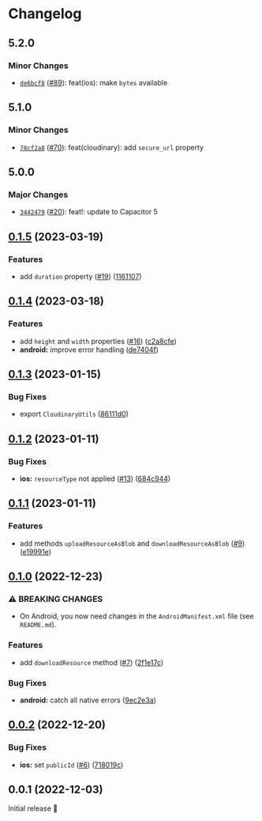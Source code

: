 # Changelog

## 5.2.0

### Minor Changes

- [`de6bcf8`](https://github.com/capawesome-team/capacitor-plugins/commit/de6bcf8f887b7f6ad954015c22b049990a623088) ([#89](https://github.com/capawesome-team/capacitor-plugins/pull/89)): feat(ios): make `bytes` available

## 5.1.0

### Minor Changes

- [`78cf2a8`](https://github.com/capawesome-team/capacitor-plugins/commit/78cf2a82342c49ab7ee634767e6673e9dcdb2c81) ([#70](https://github.com/capawesome-team/capacitor-plugins/pull/70)): feat(cloudinary): add `secure_url` property

## 5.0.0

### Major Changes

- [`3442479`](https://github.com/capawesome-team/capacitor-plugins/commit/3442479e9927c8a9641b0f27c04268d2bdb189a4) ([#20](https://github.com/capawesome-team/capacitor-plugins/pull/20)): feat!: update to Capacitor 5

## [0.1.5](https://github.com/capawesome-team/capacitor-cloudinary/compare/v0.1.4...v0.1.5) (2023-03-19)

### Features

- add `duration` property ([#19](https://github.com/capawesome-team/capacitor-cloudinary/issues/19)) ([1161107](https://github.com/capawesome-team/capacitor-cloudinary/commit/1161107bb000028c7f1fae3ae16a4ef250d95e33))

## [0.1.4](https://github.com/capawesome-team/capacitor-cloudinary/compare/v0.1.3...v0.1.4) (2023-03-18)

### Features

- add `height` and `width` properties ([#16](https://github.com/capawesome-team/capacitor-cloudinary/issues/16)) ([c2a8cfe](https://github.com/capawesome-team/capacitor-cloudinary/commit/c2a8cfe8f9eb29d4093854c096db105a8336a617))
- **android:** improve error handling ([de7404f](https://github.com/capawesome-team/capacitor-cloudinary/commit/de7404f0df5b563b668f03a2fc92900fa4e22b2f))

## [0.1.3](https://github.com/capawesome-team/capacitor-cloudinary/compare/v0.1.2...v0.1.3) (2023-01-15)

### Bug Fixes

- export `CloudinaryUtils` ([86111d0](https://github.com/capawesome-team/capacitor-cloudinary/commit/86111d0a2e06f56c20fb3aae94807f7cb637f7cc))

## [0.1.2](https://github.com/capawesome-team/capacitor-cloudinary/compare/v0.1.1...v0.1.2) (2023-01-11)

### Bug Fixes

- **ios:** `resourceType` not applied ([#13](https://github.com/capawesome-team/capacitor-cloudinary/issues/13)) ([684c944](https://github.com/capawesome-team/capacitor-cloudinary/commit/684c94432706bd9a83ba9188037ae005271af4c4))

## [0.1.1](https://github.com/capawesome-team/capacitor-cloudinary/compare/v0.1.0...v0.1.1) (2023-01-11)

### Features

- add methods `uploadResourceAsBlob` and `downloadResourceAsBlob` ([#9](https://github.com/capawesome-team/capacitor-cloudinary/issues/9)) ([e19991e](https://github.com/capawesome-team/capacitor-cloudinary/commit/e19991e323d4793414411f805aac609cfa18cd88))

## [0.1.0](https://github.com/capawesome-team/capacitor-cloudinary/compare/v0.0.2...v0.1.0) (2022-12-23)

### ⚠ BREAKING CHANGES

- On Android, you now need changes in the `AndroidManifest.xml` file (see `README.md`).

### Features

- add `downloadResource` method ([#7](https://github.com/capawesome-team/capacitor-cloudinary/issues/7)) ([2f1e17c](https://github.com/capawesome-team/capacitor-cloudinary/commit/2f1e17c90e953ee41f2700e2a560144c54f71b98))

### Bug Fixes

- **android:** catch all native errors ([9ec2e3a](https://github.com/capawesome-team/capacitor-cloudinary/commit/9ec2e3ae7313680c719ec784adab2542df582a25))

## [0.0.2](https://github.com/capawesome-team/capacitor-cloudinary/compare/v0.0.1...v0.0.2) (2022-12-20)

### Bug Fixes

- **ios:** set `publicId` ([#6](https://github.com/capawesome-team/capacitor-cloudinary/issues/6)) ([718019c](https://github.com/capawesome-team/capacitor-cloudinary/commit/718019c8ac295086cdee261d0a0c44dee299b44f))

## 0.0.1 (2022-12-03)

Initial release 🎉
